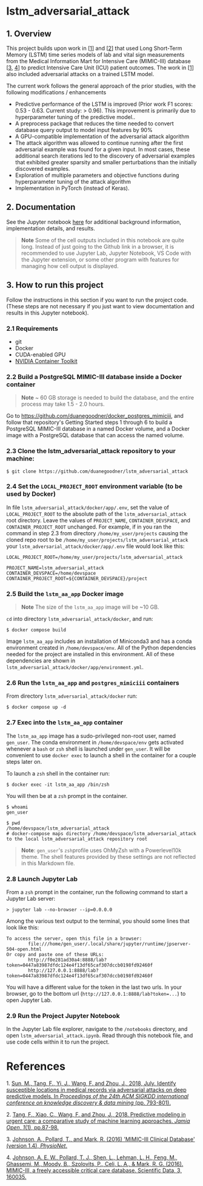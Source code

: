 # lstm_adversarial_attack


## 1. Overview

This project builds upon work in [[1](#ref_01)] and [[2](#ref_02)] that used Long Short-Term Memory (LSTM) time series models of lab and vital sign measurements from the  Medical Information Mart for Intensive Care (MIMIC-III) database [[3](#ref_03), [4](ref_04)] to predict Intensive Care Unit (ICU) patient outcomes. The work in [[1](#ref_01)] also included adversarial attacks on a trained LSTM model.



The current work follows the general approach of the prior studies, with the following modifications / enhancements


  -  Predictive performance of the LSTM is improved (Prior work F1 scores: 0.53 - 0.63. Current study: > 0.96). This improvement is primarily due to hyperparameter tuning of the predictive model..
  - A preprocess package that reduces the time needed to convert database query output to model input features by 90%
  - A GPU-compatible implementation of the adversarial attack algorithm
  - The attack algorithm was allowed to continue running after the first adversarial example was found for a given input. In most cases, these additional search iterations led to the discovery of adversarial examples that exhibited greater sparsity and smaller perturbations than the initially discovered examples.
- Exploration of multiple parameters and objective functions during hyperparameter tuning of the attack algorithm
- Implementation in PyTorch (instead of Keras).



## 2. Documentation

See the Jupyter notebook [here](https://github.com/duanegoodner/lstm_adversarial_attack/blob/main/notebooks/lstm_adversarial_attack.ipynb) for additional background information, implementation details, and results.

> **Note**  Some of the cell outputs included in this notebook are quite long. Instead of just going to the Github link in a browser, it is recommended to use Jupyter Lab, Jupyter Notebook, VS Code with the Jupyter extension, or some other program with features for managing how cell output is displayed.



## 3. How to run this project

Follow the instructions in this section if you want to run the project code. (These steps are not necessary if you just want to view documentation and results in this Jupyter notebook).

### 2.1 Requirements

* git
* Docker
* CUDA-enabled GPU
* [NVIDIA Container Toolkit](https://docs.nvidia.com/datacenter/cloud-native/container-toolkit/overview.html#installation-guide)



### 2.2 Build a  PostgreSQL MIMIC-III database inside a Docker container

> **Note**  ~ 60 GB storage is needed to build the database, and the entire process may take 1.5 - 2.0 hours.

Go to https://github.com/duanegoodner/docker_postgres_mimiciii, and follow that repository's Getting Started steps 1 through 6 to build a PostgreSQL MIMIC-III database in a named Docker volume, and a Docker image with a PostgreSQL database that can access the named volume.



### 2.3 Clone the lstm_adversarial_attack repository to your machine:

```shell
$ git clone https://github.com/duanegoodner/lstm_adversarial_attack
```



### 2.4 Set the `LOCAL_PROJECT_ROOT` environment variable (to be used by Docker)

In file `lstm_adversarial_attack/docker/app/.env`, set the value of `LOCAL_PROJECT_ROOT` to the absolute path of the `lstm_adversarial_attack` root directory. Leave the values of `PROJECT_NAME`, `CONTAINER_DEVSPACE`, and `CONTAINER_PROJECT_ROOT` unchanged. For example, if in you ran the command in step 2.3 from directory `/home/my_user/projects` causing the cloned repo root to be `/home/my_user/projects/lstm_adversarial_attack`  your `lstm_adversarial_attack/docker/app/.env` file would look like this:

```shell
LOCAL_PROJECT_ROOT=/home/my_user/projects/lstm_adversarial_attack

PROJECT_NAME=lstm_adversarial_attack
CONTAINER_DEVSPACE=/home/devspace
CONTAINER_PROJECT_ROOT=${CONTAINER_DEVSPACE}/project
```



### 2.5 Build the `lstm_aa_app` Docker image

> **Note** The size of the `lstm_aa_app` image will be ~10 GB.

`cd` into directory `lstm_adversarial_attack/docker`, and run:

```shell
$ docker compose build
```

Image `lstm_aa_app` includes an installation of Miniconda3 and has a conda environment created in `/home/devspace/env`. All of the Python dependencies needed for the project are installed in this environment. All of these dependencies are shown in  `lstm_adversarial_attack/docker/app/environment.yml`. 

### 2.6 Run the `lstm_aa_app` and `postgres_mimiciii` containers

From directory `lstm_adversarial_attack/docker` run:

```
$ docker compose up -d
```



### 2.7 Exec into the `lstm_aa_app` container

The `lstm_aa_app` image has a sudo-privileged non-root user,  named `gen_user`.  The conda environment in `/home/devspace/env` gets activated whenever a `bash` or `zsh` shell is launched under `gen_user`. It will be convenient to use `docker exec` to launch a shell in the container for a couple steps later on.

To launch a `zsh` shell in the container run:

``` 
$ docker exec -it lstm_aa_app /bin/zsh
```

You will then be at a `zsh` prompt in the container.

```shell
$ whoami
gen_user

$ pwd
/home/devspace/lstm_adversarial_attack
# docker-compose maps directory /home/devspace/lstm_adversarial_attack to the local lstm_adversarial_attack repository root
```

> **Note**: `gen_user`'s `zsh`profile uses OhMyZsh with a Powerlevel10k theme. The shell features provided by these settings are not reflected in this Markdown file. 



### 2.8 Launch Jupyter Lab

From a `zsh` prompt in the container, run the following command to start a Jupyter Lab server:

```
> jupyter lab --no-browser --ip=0.0.0.0
```

Among the various text output to the terminal, you should some lines that look like this:

```
To access the server, open this file in a browser:
        file:///home/gen_user/.local/share/jupyter/runtime/jpserver-504-open.html
Or copy and paste one of these URLs:
        http://f0e281ad30a4:8888/lab?token=0447a83987dfdc124e4f13df65caf307dccb0198fd92460f
        http://127.0.0.1:8888/lab?token=0447a83987dfdc124e4f13df65caf307dccb0198fd92460f
```

You will have a different value for the token in the last two urls. In your browser, go to the bottom url (`http://127.0.0.1:8888/lab?token=...`) to open Jupyter Lab.



### 2.9 Run the Project Jupyter Notebook

In the Jupyter Lab file explorer, navigate to the `/notebooks` directory, and open `lstm_adversarial_attack.ipynb`. Read through this notebook file, and use code cells within it to run the project.



# References



<a id="ref_01">1.</a> [Sun, M., Tang, F., Yi, J., Wang, F. and Zhou, J., 2018, July. Identify susceptible locations in medical records via adversarial attacks on deep predictive models. In *Proceedings of the 24th ACM SIGKDD international conference on knowledge discovery & data mining* (pp. 793-801).](https://dl.acm.org/doi/10.1145/3219819.3219909)

<a id="ref_02">2.</a> [Tang, F., Xiao, C., Wang, F. and Zhou, J., 2018. Predictive modeling in urgent care: a comparative study of machine learning approaches. *Jamia Open*, *1*(1), pp.87-98.](https://academic.oup.com/jamiaopen/article/1/1/87/5032901)

<a><a id="ref_03">3.</a> </a>[Johnson, A., Pollard, T., and Mark, R. (2016) 'MIMIC-III Clinical Database' (version 1.4), *PhysioNet*.](https://doi.org/10.13026/C2XW26) 

<a id="ref_04">4.</a> [Johnson, A. E. W., Pollard, T. J., Shen, L., Lehman, L. H., Feng, M., Ghassemi, M., Moody, B., Szolovits, P., Celi, L. A., & Mark, R. G. (2016). MIMIC-III, a freely accessible critical care database. Scientific Data, 3, 160035.](https://www.nature.com/articles/sdata201635)



